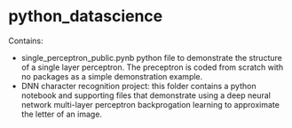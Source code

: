# python_datascience

Contains:


- single_perceptron_public.pynb python file to demonstrate the structure of a single layer perceptron. The preceptron is coded from scratch with no packages as a simple demonstration example.
- DNN character recognition project: this folder contains a python notebook and supporting files that demonstrate using a deep neural network multi-layer perceptron backprogation learning to approximate the letter of an image.
